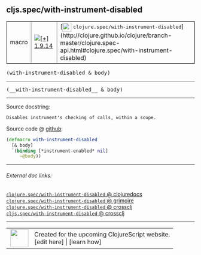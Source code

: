 ## cljs.spec/with-instrument-disabled



 <table border="1">
<tr>
<td>macro</td>
<td><a href="https://github.com/cljsinfo/cljs-api-docs/tree/1.9.14"><img valign="middle" alt="[+] 1.9.14" title="Added in 1.9.14" src="https://img.shields.io/badge/+-1.9.14-lightgrey.svg"></a> </td>
<td>
[<img height="24px" valign="middle" src="http://i.imgur.com/1GjPKvB.png"> <samp>clojure.spec/with-instrument-disabled</samp>](http://clojure.github.io/clojure/branch-master/clojure.spec-api.html#clojure.spec/with-instrument-disabled)
</td>
</tr>
</table>

<samp>(with-instrument-disabled & body)</samp><br>

---

 <samp>
(__with-instrument-disabled__ & body)<br>
</samp>

---





Source docstring:

```
Disables instrument's checking of calls, within a scope.
```


Source code @ [github]():

```clj
(defmacro with-instrument-disabled
  [& body]
  `(binding [*instrument-enabled* nil]
     ~@body))
```

<!--
Repo - tag - source tree - lines:

 <pre>

</pre>

-->

---



###### External doc links:

[`clojure.spec/with-instrument-disabled` @ clojuredocs](http://clojuredocs.org/clojure.spec/with-instrument-disabled)<br>
[`clojure.spec/with-instrument-disabled` @ grimoire](http://conj.io/store/v1/org.clojure/clojure/1.7.0-beta3/clj/clojure.spec/with-instrument-disabled/)<br>
[`clojure.spec/with-instrument-disabled` @ crossclj](http://crossclj.info/fun/clojure.spec/with-instrument-disabled.html)<br>
[`cljs.spec/with-instrument-disabled` @ crossclj](http://crossclj.info/fun/cljs.spec/with-instrument-disabled.html)<br>

---

 <table>
<tr><td>
<img valign="middle" align="right" width="48px" src="http://i.imgur.com/Hi20huC.png">
</td><td>
Created for the upcoming ClojureScript website.<br>
[edit here] | [learn how]
</td></tr></table>

[edit here]:https://github.com/cljsinfo/cljs-api-docs/blob/master/cljsdoc/cljs.spec/with-instrument-disabled.cljsdoc
[learn how]:https://github.com/cljsinfo/cljs-api-docs/wiki/cljsdoc-files

<!--

This information was too distracting to show to readers, but I'll leave it
commented here since it is helpful to:

- pretty-print the data used to generate this document
- and show how to retrieve that data



The API data for this symbol:

```clj
{:ns "cljs.spec",
 :name "with-instrument-disabled",
 :signature ["[& body]"],
 :name-encode "with-instrument-disabled",
 :history [["+" "1.9.14"]],
 :type "macro",
 :clj-equiv {:full-name "clojure.spec/with-instrument-disabled",
             :url "http://clojure.github.io/clojure/branch-master/clojure.spec-api.html#clojure.spec/with-instrument-disabled"},
 :full-name-encode "cljs.spec/with-instrument-disabled",
 :source {:code "(defmacro with-instrument-disabled\n  [& body]\n  `(binding [*instrument-enabled* nil]\n     ~@body))",
          :title "Source code",
          :repo "clojurescript",
          :tag "r1.9.14",
          :filename "src/main/cljs/cljs/spec.cljc",
          :lines [341 345],
          :url "https://github.com/clojure/clojurescript/blob/r1.9.14/src/main/cljs/cljs/spec.cljc#L341-L345"},
 :usage ["(with-instrument-disabled & body)"],
 :full-name "cljs.spec/with-instrument-disabled",
 :docstring "Disables instrument's checking of calls, within a scope.",
 :cljsdoc-url "https://github.com/cljsinfo/cljs-api-docs/blob/master/cljsdoc/cljs.spec/with-instrument-disabled.cljsdoc"}

```

Retrieve the API data for this symbol:

```clj
;; from Clojure REPL
(require '[clojure.edn :as edn])
(-> (slurp "https://raw.githubusercontent.com/cljsinfo/cljs-api-docs/catalog/cljs-api.edn")
    (edn/read-string)
    (get-in [:symbols "cljs.spec/with-instrument-disabled"]))
```

-->

